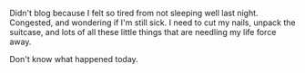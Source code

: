 Didn't blog because I felt so tired from not sleeping well last night. Congested, and wondering if I'm still sick. I need to cut my nails, unpack the suitcase, and lots of all these little things that are needling my life force away.

Don't know what happened today.
